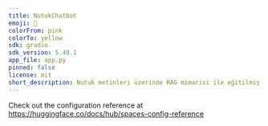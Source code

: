 ```yaml
---
title: NutukChatbot
emoji: 🦀
colorFrom: pink
colorTo: yellow
sdk: gradio
sdk_version: 5.49.1
app_file: app.py
pinned: false
license: mit
short_description: Nutuk metinleri üzerinde RAG mimarisi ile eğitilmiş  chatbot
---
```


Check out the configuration reference at https://huggingface.co/docs/hub/spaces-config-reference
